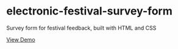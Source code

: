 # electronic-festival-survey-form
Survey form for festival feedback, built with HTML and CSS

<a href="https://electronic-festival-survey-form.netlify.app/" target="_blank" rel="noopener noreferrer">View Demo</a>
